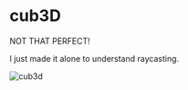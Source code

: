 # cub3D

NOT THAT PERFECT!

I just made it alone to understand raycasting.

![cub3d](https://user-images.githubusercontent.com/65299607/135287423-3d46b066-2be4-4511-bb1d-03d59bf0b6d1.gif)
